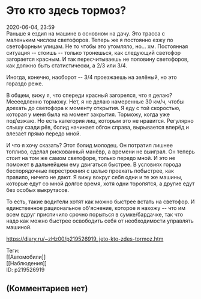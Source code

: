 Это кто здесь тормоз?
=====================

  
2020-06-04, 23:59  
 Раньше я ездил на машине в основном на дачу. Это трасса с маленьким числом светофоров. Теперь же я постоянно езжу по светофорным улицам. Не то чтобы это утомляло, но... хм. Постоянная ситуация -- стоишь -- только тронешься, как следующий светофор загорается красным. И так пересчитываешь не половину светофоров, как должно быть статистически, а 2/3 или 3/4.   
   
 Иногда, конечно, наоборот -- 3/4 проезжаешь на зелёный, но это гораздо реже.   
   
 В общем, вижу я, что спереди красный загорелся, что я делаю? Меееедленно торможу. Нет, я не делаю намеренные 30 км/ч, чтобы доехать до светофора к моменту открытия. Я еду с той скоростью, которая у меня была на момент закрытия. Торможу, когда уже под'езжаю. Но есть категория лиц, которым это не нравится. Регулярно слышу сзади рёв, болид начинает обгон справа, вырывается вперёд и влезает прямо передо мной.   
   
 И что я хочу сказать? Этот болид молодец. Он потратил лишнее топливо, сделал рискованный манёвр, а времени не выиграл. Он теперь стоит на том же самом светофоре, только передо мной. И это не поможет в дальнейшем ему двигаться быстрее. В условиях города беспорядочные перестроения с целью проехать побыстрее, как правило, ничего не дают. Я вижу вокруг себя одни и те же машины, которые едут со мной долгое время, хотя одни торопятся, а другие едут без особых выкрутасов.   
   
 То есть, такие водители хотят как можно быстрее встать на светофор. И единственное рациональное об'яснение, которое я нахожу -- что им всем вдруг приспичило срочно порыться в сумке/бардачке, так что надо как можно быстрее освободить себя от необходимости управлять машиной.   
  
<https://diary.ru/~zHz00/p219526919_jeto-kto-zdes-tormoz.htm>  
  
Теги:  
[[Автомобили]]  
[[Наблюдения]]  
ID: p219526919  


(Комментариев нет)
------------------